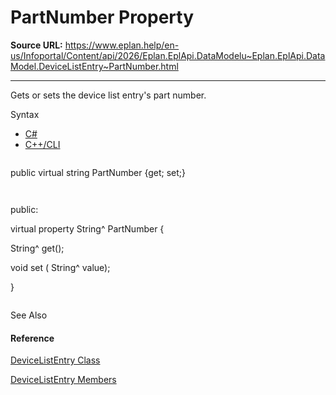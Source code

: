 # PartNumber Property

**Source URL:** https://www.eplan.help/en-us/Infoportal/Content/api/2026/Eplan.EplApi.DataModelu~Eplan.EplApi.DataModel.DeviceListEntry~PartNumber.html

---

Gets or sets the device list entry's part number.

Syntax

- [C#](#i-syntax-CS)
- [C++/CLI](#i-syntax-CPP2005)

```
```
public virtual string PartNumber {get; set;}
```
```

```
```
public:
virtual property String^ PartNumber {
   String^ get();
   void set (    String^ value);
}
```
```



See Also

#### Reference

[DeviceListEntry Class](Eplan.EplApi.DataModelu~Eplan.EplApi.DataModel.DeviceListEntry.html)
  
[DeviceListEntry Members](Eplan.EplApi.DataModelu~Eplan.EplApi.DataModel.DeviceListEntry_members.html)